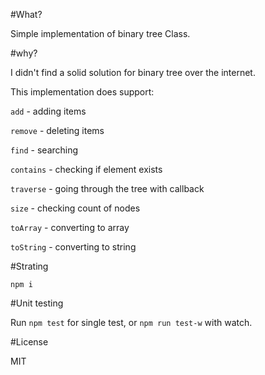 #What?

Simple implementation of binary tree Class.

#why?

I didn't find a solid solution for binary tree over the internet. 

This implementation does support:

`add` - adding items

`remove` - deleting items

`find` - searching

`contains` - checking if element exists

`traverse` - going through the tree with callback

`size` - checking count of nodes

`toArray` - converting to array

`toString` - converting to string

#Strating

`npm i`

#Unit testing

Run `npm test` for single test, or `npm run test-w` with watch.

#License 

MIT